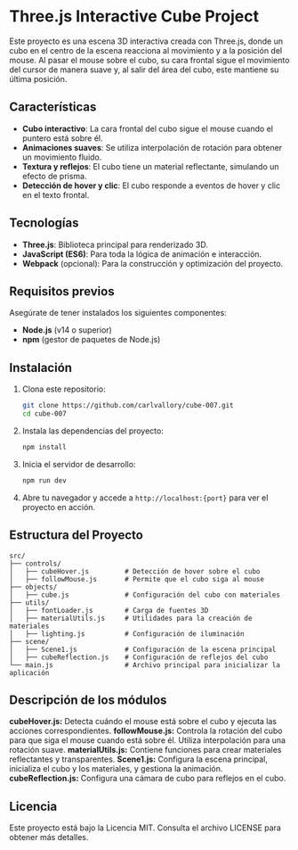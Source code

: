 # Three.js Interactive Cube Project

Este proyecto es una escena 3D interactiva creada con Three.js, donde un cubo en el centro de la escena reacciona al movimiento y a la posición del mouse. Al pasar el mouse sobre el cubo, su cara frontal sigue el movimiento del cursor de manera suave y, al salir del área del cubo, este mantiene su última posición.

## Características

- **Cubo interactivo**: La cara frontal del cubo sigue el mouse cuando el puntero está sobre él.
- **Animaciones suaves**: Se utiliza interpolación de rotación para obtener un movimiento fluido.
- **Textura y reflejos**: El cubo tiene un material reflectante, simulando un efecto de prisma.
- **Detección de hover y clic**: El cubo responde a eventos de hover y clic en el texto frontal.

## Tecnologías

- **Three.js**: Biblioteca principal para renderizado 3D.
- **JavaScript (ES6)**: Para toda la lógica de animación e interacción.
- **Webpack** (opcional): Para la construcción y optimización del proyecto.

## Requisitos previos

Asegúrate de tener instalados los siguientes componentes:

- **Node.js** (v14 o superior)
- **npm** (gestor de paquetes de Node.js)

## Instalación

1. Clona este repositorio:
    ```bash
    git clone https://github.com/carlvallory/cube-007.git
    cd cube-007
    ```

2. Instala las dependencias del proyecto:
    ```bash
    npm install
    ```

3. Inicia el servidor de desarrollo:
    ```bash
    npm run dev
    ```

4. Abre tu navegador y accede a `http://localhost:{port}` para ver el proyecto en acción.

## Estructura del Proyecto

```plaintext
src/
├── controls/
│   ├── cubeHover.js         # Detección de hover sobre el cubo
│   ├── followMouse.js       # Permite que el cubo siga al mouse
├── objects/
│   ├── cube.js              # Configuración del cubo con materiales
├── utils/
│   ├── fontLoader.js        # Carga de fuentes 3D
│   ├── materialUtils.js     # Utilidades para la creación de materiales
│   ├── lighting.js          # Configuración de iluminación
├── scene/
│   ├── Scene1.js            # Configuración de la escena principal
│   ├── cubeReflection.js    # Configuración de reflejos del cubo
└── main.js                  # Archivo principal para inicializar la aplicación
```

## Descripción de los módulos
**cubeHover.js:** Detecta cuándo el mouse está sobre el cubo y ejecuta las acciones correspondientes.
**followMouse.js:** Controla la rotación del cubo para que siga el mouse cuando está sobre él. Utiliza interpolación para una rotación suave.
**materialUtils.js:** Contiene funciones para crear materiales reflectantes y transparentes.
**Scene1.js:** Configura la escena principal, inicializa el cubo y los materiales, y gestiona la animación.
**cubeReflection.js:** Configura una cámara de cubo para reflejos en el cubo.

## Licencia
Este proyecto está bajo la Licencia MIT. Consulta el archivo LICENSE para obtener más detalles.
